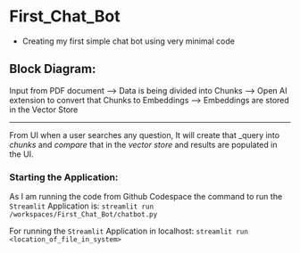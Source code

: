 # First_Chat_Bot
* Creating my first simple chat bot using very minimal code

## Block Diagram:

Input from PDF document -->
Data is being divided into Chunks -->
Open AI extension to convert that Chunks to Embeddings -->
Embeddings are stored in the Vector Store

-----------------------------------------------------------

From UI when a user searches any question, It will create that _query into *chunks* and *compare* that in the *vector store* and results are populated in the UI.

### Starting the Application:
As I am running the code from Github Codespace the command to run the `Streamlit` Application is: `streamlit run /workspaces/First_Chat_Bot/chatbot.py`

For running the `Streamlit` Application in localhost: `streamlit run <location_of_file_in_system>`
